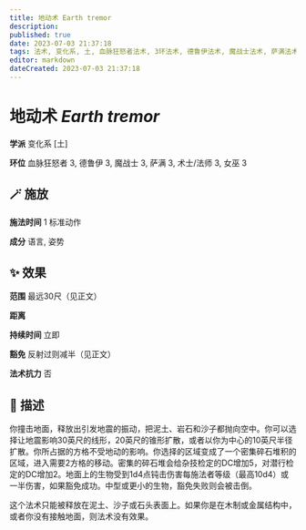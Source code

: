 ```yaml
---
title: 地动术 Earth tremor
description: 
published: true
date: 2023-07-03 21:37:18
tags: 法术, 变化系, 土, 血脉狂怒者法术, 3环法术, 德鲁伊法术, 魔战士法术, 萨满法术, 术士/法师法术, 女巫法术
editor: markdown
dateCreated: 2023-07-03 21:37:18
---
```


# **地动术** *Earth tremor*

**学派** 变化系 \[土\] 

**环位** 血脉狂怒者 3, 德鲁伊 3, 魔战士 3, 萨满 3, 术士/法师 3, 女巫 3

## 🪄 施放

**施法时间** 1 标准动作

**成分** 语言, 姿势

## ✨ 效果  

**范围** 最远30尺（见正文）

**距离**   

**持续时间** 立即 

**豁免** 反射过则减半（见正文）

**法术抗力** 否

## 📖 描述

你撞击地面，释放出引发地震的振动，把泥土、岩石和沙子都抛向空中。你可以选择让地震影响30英尺的线形，20英尺的锥形扩散，或者以你为中心的10英尺半径扩散。你所占据的方格不受地动的影响。你选择的区域变成了一个密集碎石堆积的区域，进入需要2方格的移动。密集的碎石堆会给杂技检定的DC增加5，对潜行检定的DC增加2。地面上的生物受到1d4点钝击伤害每施法者等级（最高10d4）或一半伤害，如果豁免成功。中型或更小的生物，豁免失败则会被击倒。

这个法术只能被释放在泥土、沙子或石头表面上。如果你是在木制或金属结构中，或者你没有接触地面，则法术没有效果。
    